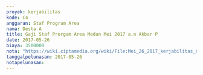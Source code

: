 ```yaml
---
proyek: kerjabilitas
kode: C4
anggaran: Staf Program Area
nama: Desta A
title: Gaji Staf Prorgam Area Medan Mei 2017 a.n Akbar P
date: 2017-05-26
biaya: 3500000
nota: "https://wiki.ciptamedia.org/wiki/File:Mei_26_2017_kerjabilitas_C4_staf_area_medan_akbar915.jpg"
tanggalpelunasan: 2017-05-26
notapelunasan:
---
```

